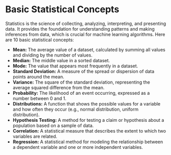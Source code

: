 # Basic Statistical Concepts

Statistics is the science of collecting, analyzing, interpreting, and presenting data. It provides the foundation for understanding patterns and making inferences from data, which is crucial for machine learning algorithms. Here are 10 basic statistical concepts:

*   **Mean:** The average value of a dataset, calculated by summing all values and dividing by the number of values.
*   **Median:** The middle value in a sorted dataset.
*   **Mode:** The value that appears most frequently in a dataset.
*   **Standard Deviation:** A measure of the spread or dispersion of data points around the mean.
*   **Variance:** The square of the standard deviation, representing the average squared difference from the mean.
*   **Probability:** The likelihood of an event occurring, expressed as a number between 0 and 1.
*   **Distributions:** A function that shows the possible values for a variable and how often they occur (e.g., normal distribution, uniform distribution).
*   **Hypothesis Testing:** A method for testing a claim or hypothesis about a population based on a sample of data.
*   **Correlation:** A statistical measure that describes the extent to which two variables are related.
*   **Regression:** A statistical method for modeling the relationship between a dependent variable and one or more independent variables.
